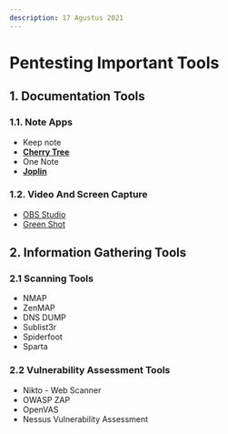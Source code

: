 ```yaml
---
description: 17 Agustus 2021
---
```


# Pentesting  Important Tools

## 1. Documentation Tools

### 1.1. Note Apps

* Keep note
* ****[**Cherry Tree**](https://www.giuspen.com/cherrytree/)****
* One Note
* ****[**Joplin**](https://joplinapp.org/)****

### 1.2. Video And Screen Capture

* [OBS Studio](https://obsproject.com/)
* [Green Shot](https://getgreenshot.org/)



## 2. Information Gathering Tools

### 2.1 Scanning Tools

* NMAP
* ZenMAP
* DNS DUMP
* Sublist3r
* Spiderfoot
* Sparta

### 2.2 Vulnerability Assessment Tools

* Nikto - Web Scanner
* OWASP ZAP
* OpenVAS
* Nessus Vulnerability Assessment



